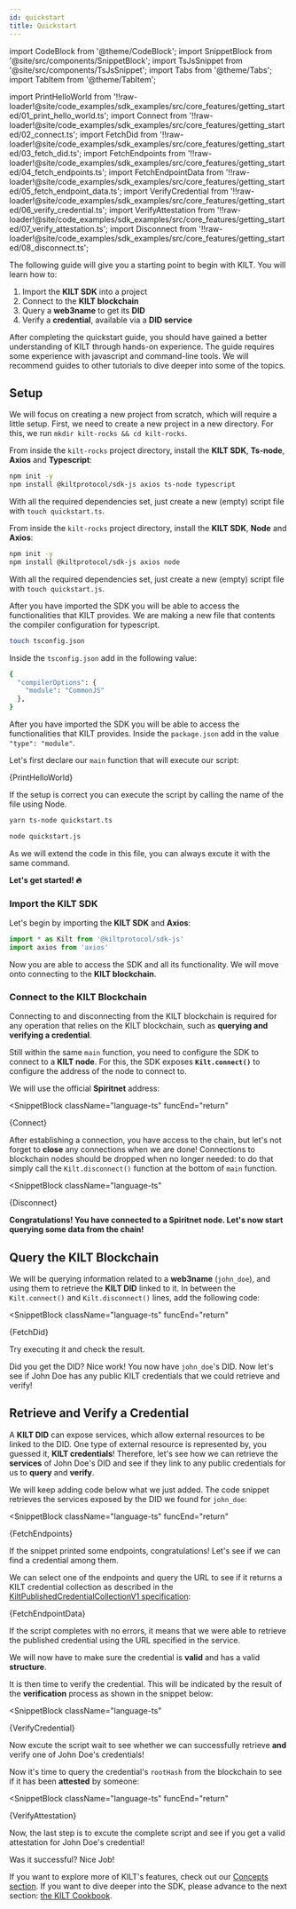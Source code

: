 ```yaml
---
id: quickstart
title: Quickstart
---
```

import CodeBlock from '@theme/CodeBlock';
import SnippetBlock from '@site/src/components/SnippetBlock';
import TsJsSnippet from '@site/src/components/TsJsSnippet';
import Tabs from '@theme/Tabs';
import TabItem from '@theme/TabItem';

import PrintHelloWorld from '!!raw-loader!@site/code_examples/sdk_examples/src/core_features/getting_started/01_print_hello_world.ts';
import Connect from '!!raw-loader!@site/code_examples/sdk_examples/src/core_features/getting_started/02_connect.ts';
import FetchDid from '!!raw-loader!@site/code_examples/sdk_examples/src/core_features/getting_started/03_fetch_did.ts';
import FetchEndpoints from '!!raw-loader!@site/code_examples/sdk_examples/src/core_features/getting_started/04_fetch_endpoints.ts';
import FetchEndpointData from '!!raw-loader!@site/code_examples/sdk_examples/src/core_features/getting_started/05_fetch_endpoint_data.ts';
import VerifyCredential from '!!raw-loader!@site/code_examples/sdk_examples/src/core_features/getting_started/06_verify_credential.ts';
import VerifyAttestation from '!!raw-loader!@site/code_examples/sdk_examples/src/core_features/getting_started/07_verify_attestation.ts';
import Disconnect from '!!raw-loader!@site/code_examples/sdk_examples/src/core_features/getting_started/08_disconnect.ts';

The following guide will give you a starting point to begin with KILT.
You will learn how to:

1. Import the **KILT SDK** into a project
2. Connect to the **KILT blockchain**
3. Query a **web3name** to get its **DID**
4. Verify a **credential**, available via a **DID service**

After completing the quickstart guide, you should have gained a better understanding of KILT through hands-on experience.
The guide requires some experience with javascript and command-line tools.
We will recommend guides to other tutorials to dive deeper into some of the topics.

## Setup

We will focus on creating a new project from scratch, which will require a little setup.
First, we need to create a new project in a new directory.
For this, we run `mkdir kilt-rocks && cd kilt-rocks`.

<Tabs groupId="ts-js-choice">
  <TabItem value='ts' label='Typescript' default>

  From inside the `kilt-rocks` project directory, install the **KILT SDK**, **Ts-node**, **Axios** and **Typescript**:

  ```bash npm2yarn
  npm init -y
  npm install @kiltprotocol/sdk-js axios ts-node typescript
  ```

  With all the required dependencies set, just create a new (empty) script file with `touch quickstart.ts`.

  </TabItem>
  <TabItem value='js' label='Javascript'>

  From inside the `kilt-rocks` project directory, install the **KILT SDK**, **Node** and **Axios**:

  ```bash npm2yarn
  npm init -y
  npm install @kiltprotocol/sdk-js axios node
  ```

  With all the required dependencies set, just create a new (empty) script file with `touch quickstart.js`.

  </TabItem>
</Tabs>

<Tabs groupId="ts-js-choice">
  <TabItem value='ts' label='Typescript' default>

  After you have imported the SDK you will be able to access the functionalities that KILT provides.
  We are making a new file that contents the compiler configuration for typescript.

  ```bash
  touch tsconfig.json
  ```

  Inside the `tsconfig.json` add in the following value:

  ```bash
  {
    "compilerOptions": {
      "module": "CommonJS"
    },
  }
  ```

  </TabItem>
  <TabItem value='js' label='Javascript'>

  After you have imported the SDK you will be able to access the functionalities that KILT provides.
  Inside the `package.json` add in the value `"type": "module"`.

  </TabItem>
</Tabs>

Let's first declare our `main` function that will execute our script:

<CodeBlock className="language-ts">
  {PrintHelloWorld}
</CodeBlock>

If the setup is correct you can execute the script by calling the name of the file using Node.

<Tabs groupId="ts-js-choice">
  <TabItem value='ts' label='Typescript' default>

  ```bash
  yarn ts-node quickstart.ts
  ```

  </TabItem>
  <TabItem value='js' label='Javascript'>

  ```bash
  node quickstart.js
  ```

  </TabItem>
</Tabs>

As we will extend the code in this file, you can always excute it with the same command.

**Let's get started! 🔥**

### Import the KILT SDK

Let's begin by importing the **KILT SDK** and **Axios**:

```js
import * as Kilt from '@kiltprotocol/sdk-js'
import axios from 'axios'
```

Now you are able to access the SDK and all its functionality.
We will move onto connecting to the **KILT blockchain**.

### Connect to the KILT Blockchain

Connecting to and disconnecting from the KILT blockchain is required for any operation that relies on the KILT blockchain, such as **querying and verifying a credential**.

Still within the same `main` function, you need to configure the SDK to connect to a **KILT node**.
For this, the SDK exposes **`Kilt.connect()`** to configure the address of the node to connect to.

We will use the official **Spiritnet** address:

<SnippetBlock
  className="language-ts"
  funcEnd="return"
>
  {Connect}
</SnippetBlock>

After establishing a connection, you have access to the chain, but let's not forget to **close** any connections when we are done!
Connections to blockchain nodes should be dropped when no longer needed: to do that simply call the `Kilt.disconnect()` function at the bottom of `main` function.

<SnippetBlock
  className="language-ts"
>
  {Disconnect}
</SnippetBlock>

**Congratulations!
You have connected to a Spiritnet node.
Let's now start querying some data from the chain!**

## Query the KILT Blockchain

We will be querying information related to a **web3name** (`john_doe`), and using them to retrieve the **KILT DID** linked to it.
In between the `Kilt.connect()` and `Kilt.disconnect()` lines, add the following code:

<SnippetBlock
  className="language-ts"
  funcEnd="return"
>
  {FetchDid}
</SnippetBlock>

Try executing it and check the result.

Did you get the DID? Nice work! You now have `john_doe`'s DID.
Now let's see if John Doe has any public KILT credentials that we could retrieve and verify!

## Retrieve and Verify a Credential

A **KILT DID** can expose services, which allow external resources to be linked to the DID.
One type of external resource is represented by, you guessed it, **KILT credentials**!
Therefore, let's see how we can retrieve the **services** of John Doe's DID and see if they link to any public credentials for us to **query** and **verify**.

We will keep adding code below what we just added.
The code snippet retrieves the services exposed by the DID we found for `john_doe`:

<SnippetBlock
  className="language-ts"
  funcEnd="return"
>
  {FetchEndpoints}
</SnippetBlock>

If the snippet printed some endpoints, congratulations!
Let's see if we can find a credential among them.

We can select one of the endpoints and query the URL to see if it returns a KILT credential collection as described in the [KiltPublishedCredentialCollectionV1 specification](https://github.com/KILTprotocol/spec-KiltPublishedCredentialCollectionV1):

<TsJsSnippet funcEnd="return">
  {FetchEndpointData}
</TsJsSnippet>

If the script completes with no errors, it means that we were able to retrieve the published credential using the URL specified in the service.

We will now have to make sure the credential is **valid** and has a valid **structure**.

It is then time to verify the credential.
This will be indicated by the result of the **verification** process as shown in the snippet below:

<SnippetBlock
  className="language-ts"
>
  {VerifyCredential}
</SnippetBlock>

Now excute the script wait to see whether we can successfully retrieve **and** verify one of John Doe's credentials!

Now it's time to query the credential's `rootHash` from the blockchain to see if it has been **attested** by someone:

<SnippetBlock
  className="language-ts"
  funcEnd="return"
>
  {VerifyAttestation}
</SnippetBlock>

Now, the last step is to excute the complete script and see if you get a valid attestation for John Doe's credential!

Was it successful? Nice Job!

If you want to explore more of KILT's features, check out our [Concepts section](../../concepts/01_what_is_kilt.md).
If you want to dive deeper into the SDK, please advance to the next section: [the KILT Cookbook](./02_cookbook/01_dids/01_light_did_creation.md).
